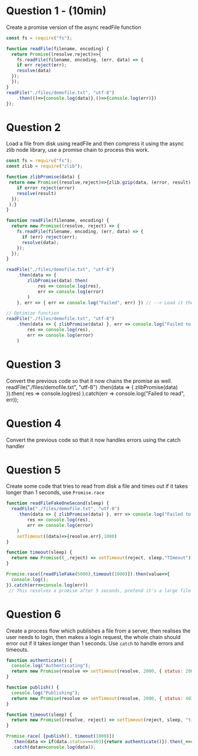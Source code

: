 # Question 1 - (10min)

Create a promise version of the async readFile function

```js
const fs = require("fs");

function readFile(filename, encoding) {
  return Promise((resolve,reject)=>{
    fs.readFile(filename, encoding, (err, data) => {
    if err reject(err);
    resolve(data)
  });
  });
}
readFile("./files/demofile.txt", "utf-8")
    .then(()=>{console.log(data)},()=>{console.log(err)})
});
```

# Question 2

Load a file from disk using readFile and then compress it using the async zlib node library, use a promise chain to process this work.

```js
const fs = require("fs");
const zlib = require("zlib");

function zlibPromise(data) {
 return new Promise((resolve,reject)=>{zlib.gzip(data, (error, result) => {
    if error reject(error)
    resolve(result)
  });
 );} 
}

function readFile(filename, encoding) {
  return new Promise((resolve, reject) => {
    fs.readFile(filename, encoding, (err, data) => {
      if (err) reject(err);
      resolve(data);
    });
  });
}

readFile("./files/demofile.txt", "utf-8")
    .then(data => {
        zlibPromise(data).then(
            res => console.log(res),
            err => console.log(error)
        )
    }, err => { err => console.log("Failed", err) }) // --> Load it then zip it and then print it to screen

// Optimize function
readFile("./files/demofile.txt", "utf-8")
    .then(data => { zlibPromise(data) }, err => console.log("Failed to read", err)).then(
        res => console.log(res),
        err => console.log(error)
    )
```

# Question 3
Convert the previous code so that it now chains the promise as well.
readFile("./files/demofile.txt", "utf-8")
    .then(data => { zlibPromise(data) }).then(
        res => console.log(res)
    ).catch(err => console.log("Failed to read", err));


# Question 4

Convert the previous code so that it now handles errors using the catch handler

# Question 5

Create some code that tries to read from disk a file and times out if it takes longer than 1 seconds, use `Promise.race`

```js
function readFileFakeOneSecond(sleep) {
  readFile("./files/demofile.txt", "utf-8")
    .then(data => { zlibPromise(data) }, err => console.log("Failed to read", err)).then(
        res => console.log(res),
        err => console.log(error)
    )
    setTimeout((data)=>{resolve,err},1000)
}

function timeout(sleep) {
  return new Promise((_,reject) => setTimeout(reject, sleep,"TImeout"));
}

Promise.race([readFileFake(5000),timeout(1000)]).then(value=>{
  console.log();
}).catch(err=>console.log(err))
 // This resolves a promise after 5 seconds, pretend it's a large file being read from disk
```

# Question 6

Create a process flow which publishes a file from a server, then realises the user needs to login, then makes a login request, the whole chain should error out if it takes longer than 1 seconds. Use `catch` to handle errors and timeouts.

```js
function authenticate() {
  console.log("Authenticating");
  return new Promise(resolve => setTimeout(resolve, 2000, { status: 200 }));
}

function publish() {
  console.log("Publishing");
  return new Promise(resolve => setTimeout(resolve, 2000, { status: 403 }));
}

function timeout(sleep) {
  return new Promise((resolve, reject) => setTimeout(reject, sleep, "timeout"));
}

Promise.race( [publish(), timeout(1000)])
  .then(data => if(data.status===403){return authenticate()}).then(_=>console.log('Published')).
  .catch(data=>console.log(data));
```
